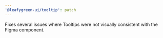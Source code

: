 ```yaml
---
'@leafygreen-ui/tooltip': patch
---
```


Fixes several issues where Tooltips were not visually consistent with the Figma component.
